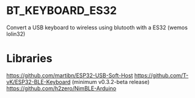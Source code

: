 # BT_KEYBOARD_ES32
Convert a USB keyboard to wireless using blutooth with a ES32 (wemos lolin32)

# Libraries
https://github.com/martibn/ESP32-USB-Soft-Host
https://github.com/T-vK/ESP32-BLE-Keyboard (minimum v0.3.2-beta release)
https://github.com/h2zero/NimBLE-Arduino
